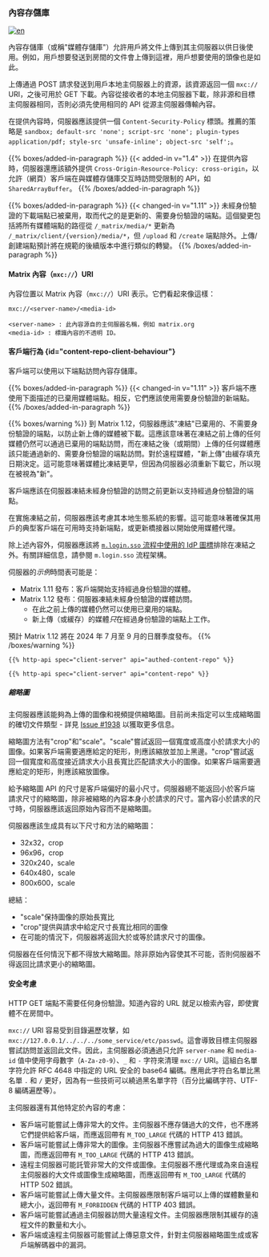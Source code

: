 ### 內容存儲庫

[![en](https://img.shields.io/badge/lang-en-purple.svg)](https://github.com/message-exp/matrix_organized_spec/tree/main/v1.11/client-server-api/en/content_repo.md)

內容存儲庫（或稱"媒體存儲庫"）允許用戶將文件上傳到其主伺服器以供日後使用。例如，用戶想要發送到房間的文件會上傳到這裡，用戶想要使用的頭像也是如此。

上傳通過 POST 請求發送到用戶本地主伺服器上的資源，該資源返回一個 `mxc://` URI，之後可用於 GET 下載。內容從接收者的本地主伺服器下載，除非源和目標主伺服器相同，否則必須先使用相同的 API 從源主伺服器傳輸內容。

在提供內容時，伺服器應該提供一個 `Content-Security-Policy` 標頭。推薦的策略是 `sandbox; default-src 'none'; script-src 'none'; plugin-types application/pdf; style-src 'unsafe-inline'; object-src 'self';`。

{{% boxes/added-in-paragraph %}}
{{< added-in v="1.4" >}} 在提供內容時，伺服器還應該額外提供 `Cross-Origin-Resource-Policy: cross-origin`，以允許（網頁）客戶端在與媒體存儲庫交互時訪問受限制的 API，如 `SharedArrayBuffer`。
{{% /boxes/added-in-paragraph %}}

{{% boxes/added-in-paragraph %}}
{{< changed-in v="1.11" >}} 未經身份驗證的下載端點已被棄用，取而代之的是更新的、需要身份驗證的端點。這個變更包括將所有媒體端點的路徑從 `/_matrix/media/*` 更新為 `/_matrix/client/{version}/media/*`，但 `/upload` 和 `/create` 端點除外。上傳/創建端點預計將在規範的後續版本中進行類似的轉變。
{{% /boxes/added-in-paragraph %}}

#### Matrix 內容（`mxc://`）URI

內容位置以 Matrix 內容（`mxc://`）URI 表示。它們看起來像這樣：

```
mxc://<server-name>/<media-id>

<server-name> : 此內容源自的主伺服器名稱，例如 matrix.org
<media-id> : 標識內容的不透明 ID。
```

#### 客戶端行為 {id="content-repo-client-behaviour"}

客戶端可以使用以下端點訪問內容存儲庫。

{{% boxes/added-in-paragraph %}}
{{< changed-in v="1.11" >}} 客戶端不應使用下面描述的已棄用媒體端點。相反，它們應該使用需要身份驗證的新端點。
{{% /boxes/added-in-paragraph %}}

{{% boxes/warning %}}
到 Matrix 1.12，伺服器應該"凍結"已棄用的、不需要身份驗證的端點，以防止新上傳的媒體被下載。這應該意味著在凍結之前上傳的任何媒體仍然可以通過已棄用的端點訪問，而在凍結之後（或期間）上傳的任何媒體應該只能通過新的、需要身份驗證的端點訪問。對於遠程媒體，"新上傳"由緩存填充日期決定。這可能意味著媒體比凍結更早，但因為伺服器必須重新下載它，所以現在被視為"新"。

客戶端應該在伺服器凍結未經身份驗證的訪問之前更新以支持經過身份驗證的端點。

在實施凍結之前，伺服器應該考慮其本地生態系統的影響。這可能意味著確保其用戶的典型客戶端在可用時支持新端點，或更新橋接器以開始使用媒體代理。

除上述內容外，伺服器應該將 [`m.login.sso` 流程中使用的 IdP 圖標](/client-server-api/#definition-mloginsso-flow-schema)排除在凍結之外。有關詳細信息，請參閱 `m.login.sso` 流程架構。

伺服器的*示例*時間表可能是：

* Matrix 1.11 發布：客戶端開始支持經過身份驗證的媒體。
* Matrix 1.12 發布：伺服器凍結未經身份驗證的媒體訪問。
  * 在此之前上傳的媒體仍然可以使用已棄用的端點。
  * 新上傳（或緩存）的媒體*只*在經過身份驗證的端點上工作。

預計 Matrix 1.12 將在 2024 年 7 月至 9 月的日曆季度發布。
{{% /boxes/warning %}}

```
{{% http-api spec="client-server" api="authed-content-repo" %}}

{{% http-api spec="client-server" api="content-repo" %}}
```

##### 縮略圖

主伺服器應該能夠為上傳的圖像和視頻提供縮略圖。目前尚未指定可以生成縮略圖的確切文件類型 - 詳見 [Issue \#1938](https://github.com/matrix-org/matrix-doc/issues/1938) 以獲取更多信息。

縮略圖方法有"crop"和"scale"。"scale"嘗試返回一個寬度或高度小於請求大小的圖像。如果客戶端需要適應給定的矩形，則應該縮放並加上黑邊。"crop"嘗試返回一個寬度和高度接近請求大小且長寬比匹配請求大小的圖像。如果客戶端需要適應給定的矩形，則應該縮放圖像。

給予縮略圖 API 的尺寸是客戶端偏好的最小尺寸。伺服器絕不能返回小於客戶端請求尺寸的縮略圖，除非被縮略的內容本身小於請求的尺寸。當內容小於請求的尺寸時，伺服器應該返回原始內容而不是縮略圖。

伺服器應該生成具有以下尺寸和方法的縮略圖：

- 32x32，crop
- 96x96，crop
- 320x240，scale
- 640x480，scale
- 800x600，scale

總結：
- "scale"保持圖像的原始長寬比
- "crop"提供與請求中給定尺寸長寬比相同的圖像
- 在可能的情況下，伺服器將返回大於或等於請求尺寸的圖像。

伺服器在任何情況下都不得放大縮略圖。除非原始內容使其不可能，否則伺服器不得返回比請求更小的縮略圖。

#### 安全考慮

HTTP GET 端點不需要任何身份驗證。知道內容的 URL 就足以檢索內容，即使實體不在房間中。

`mxc://` URI 容易受到目錄遍歷攻擊，如 `mxc://127.0.0.1/../../../some_service/etc/passwd`。這會導致目標主伺服器嘗試訪問並返回此文件。因此，主伺服器必須通過只允許 `server-name` 和 `media-id` 值中使用字母數字（`A-Za-z0-9`）、`_` 和 `-` 字符來清理 `mxc://` URI。這組白名單字符允許 RFC 4648 中指定的 URL 安全的 base64 編碼。應用此字符白名單比黑名單 `.` 和 `/` 更好，因為有一些技術可以繞過黑名單字符（百分比編碼字符、UTF-8 編碼遍歷等）。

主伺服器還有其他特定於內容的考慮：

- 客戶端可能嘗試上傳非常大的文件。主伺服器不應存儲過大的文件，也不應將它們提供給客戶端，而應返回帶有 `M_TOO_LARGE` 代碼的 HTTP 413 錯誤。
- 客戶端可能嘗試上傳非常大的圖像。主伺服器不應嘗試為過大的圖像生成縮略圖，而應返回帶有 `M_TOO_LARGE` 代碼的 HTTP 413 錯誤。
- 遠程主伺服器可能託管非常大的文件或圖像。主伺服器不應代理或為來自遠程主伺服器的大文件或圖像生成縮略圖，而應返回帶有 `M_TOO_LARGE` 代碼的 HTTP 502 錯誤。
- 客戶端可能嘗試上傳大量文件。主伺服器應限制客戶端可以上傳的媒體數量和總大小，返回帶有 `M_FORBIDDEN` 代碼的 HTTP 403 錯誤。
- 客戶端可能嘗試通過主伺服器訪問大量遠程文件。主伺服器應限制其緩存的遠程文件的數量和大小。
- 客戶端或遠程主伺服器可能嘗試上傳惡意文件，針對主伺服器縮略圖生成或客戶端解碼器中的漏洞。
